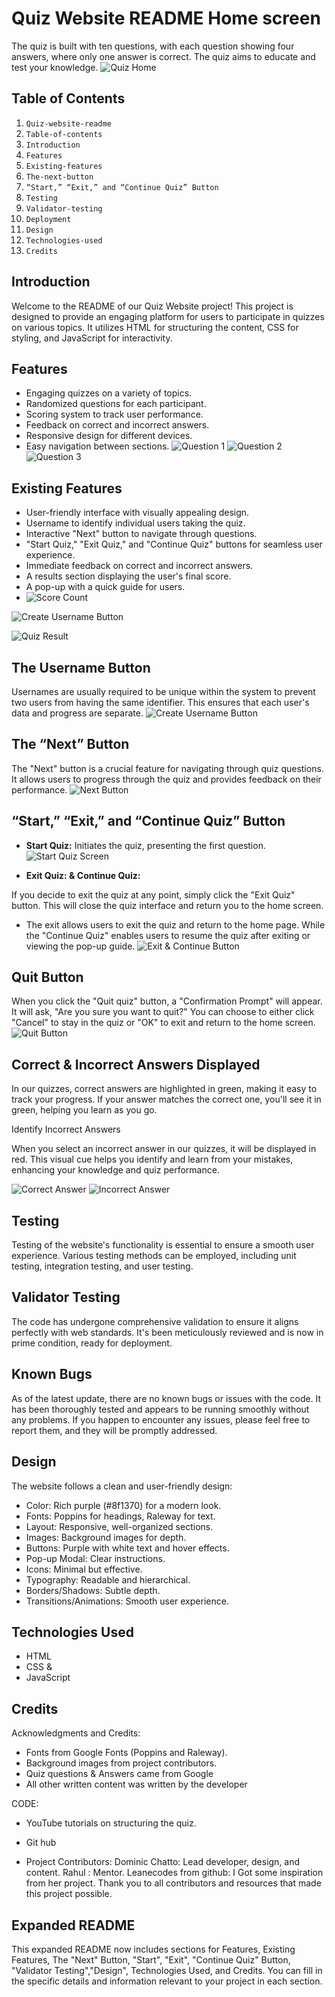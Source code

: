 # Quiz Website README Home screen

The quiz is built with ten questions, with each question showing four answers, where only one answer is correct. The quiz aims to educate and test your knowledge.
![Quiz Home](https://raw.githubusercontent.com/your-username/your-repo/main/images/Quiz-Home-screen.png)

## Table of Contents

1. `Quiz-website-readme`
2. `Table-of-contents`
3. `Introduction`
4. `Features`
5. `Existing-features`
6. `The-next-button`
7. `“Start,” “Exit,” and “Continue Quiz” Button`
8. `Testing`
9. `Validator-testing`
10. `Deployment`
11. `Design`
12. `Technologies-used`
13. `Credits`

## Introduction

Welcome to the README of our Quiz Website project! This project is designed to provide an engaging platform for users to participate in quizzes on various topics. It utilizes HTML for structuring the content, CSS for styling, and JavaScript for interactivity.

## Features

- Engaging quizzes on a variety of topics.
- Randomized questions for each participant.
- Scoring system to track user performance.
- Feedback on correct and incorrect answers.
- Responsive design for different devices.
- Easy navigation between sections.
  ![Question 1](https://raw.githubusercontent.com/your-username/your-repo/main/images/Question-1-quiz.png)
  ![Question 2](https://raw.githubusercontent.com/your-username/your-repo/main/images/Question-2-quiz.png)
  ![Question 3](https://raw.githubusercontent.com/your-username/your-repo/main/images/Question-3-quiz.png)

## Existing Features

- User-friendly interface with visually appealing design.
- Username to identify individual users taking the quiz.
- Interactive "Next" button to navigate through questions.
- "Start Quiz," "Exit Quiz," and "Continue Quiz" buttons for seamless user experience.
- Immediate feedback on correct and incorrect answers.
- A results section displaying the user's final score.
- A pop-up with a quick guide for users.
- ![Score Count](https://raw.githubusercontent.com/your-username/your-repo/main/images/Score-Count-quiz.png)

![Create Username Button](https://raw.githubusercontent.com/your-username/your-repo/main/images/create-username-button.png)

![Quiz Result](https://raw.githubusercontent.com/your-username/your-repo/main/images/Quiz-result.png)

## The Username Button

Usernames are usually required to be unique within the system to prevent two users from having the same identifier. This ensures that each user's data and progress are separate.
![Create Username Button](https://github.com/your-username/your-repo/raw/main/images/create-username-button.png)

## The “Next” Button

The "Next" button is a crucial feature for navigating through quiz questions. It allows users to progress through the quiz and provides feedback on their performance.
![Next Button](https://github.com/your-username/your-repo/raw/main/images/Next-Button.png)

## “Start,” “Exit,” and “Continue Quiz” Button

- **Start Quiz:** Initiates the quiz, presenting the first question.
  ![Start Quiz Screen](https://raw.githubusercontent.com/your-username/your-repo/main/images/Start-quiz-screen.png)

- **Exit Quiz: & Continue Quiz:**

If you decide to exit the quiz at any point, simply click the "Exit Quiz" button. This will close the quiz interface and return you to the home screen.

- The exit allows users to exit the quiz and return to the home page. While the "Continue Quiz" enables users to resume the quiz after exiting or viewing the pop-up guide.
  ![Exit & Continue Button](https://raw.githubusercontent.com/your-username/your-repo/main/images/Exit%20%26%20Continue-Button.png)

## Quit Button

When you click the "Quit quiz" button, a "Confirmation Prompt" will appear. It will ask, "Are you sure you want to quit?" You can choose to either click "Cancel" to stay in the quiz or "OK" to exit and return to the home screen.
![Quit Button](https://raw.githubusercontent.com/your-username/your-repo/main/images/Quit-quiz-button.png)

## Correct & Incorrect Answers Displayed

In our quizzes, correct answers are highlighted in green, making it easy to track your progress. If your answer matches the correct one, you'll see it in green, helping you learn as you go.

Identify Incorrect Answers

When you select an incorrect answer in our quizzes, it will be displayed in red. This visual cue helps you identify and learn from your mistakes, enhancing your knowledge and quiz performance.

![Correct Answer](https://raw.githubusercontent.com/your-username/your-repo/main/images/Correct-answer-green-color.png)
![Incorrect Answer](https://raw.githubusercontent.com/your-username/your-repo/main/images/Incorrect-answer-red-color.png)

## Testing

Testing of the website's functionality is essential to ensure a smooth user experience. Various testing methods can be employed, including unit testing, integration testing, and user testing.

## Validator Testing

The code has undergone comprehensive validation to ensure it aligns perfectly with web standards. It's been meticulously reviewed and is now in prime condition, ready for deployment.

## Known Bugs

As of the latest update, there are no known bugs or issues with the code. It has been thoroughly tested and appears to be running smoothly without any problems. If you happen to encounter any issues, please feel free to report them, and they will be promptly addressed.

## Design

The website follows a clean and user-friendly design:

- Color: Rich purple (#8f1370) for a modern look.
- Fonts: Poppins for headings, Raleway for text.
- Layout: Responsive, well-organized sections.
- Images: Background images for depth.
- Buttons: Purple with white text and hover effects.
- Pop-up Modal: Clear instructions.
- Icons: Minimal but effective.
- Typography: Readable and hierarchical.
- Borders/Shadows: Subtle depth.
- Transitions/Animations: Smooth user experience.

## Technologies Used

- HTML
- CSS &
- JavaScript

## Credits

Acknowledgments and Credits:

- Fonts from Google Fonts (Poppins and Raleway).
- Background images from project contributors.
- Quiz questions & Answers came from Google
- All other written content was written by the developer

CODE:

- YouTube tutorials on structuring the quiz.
- Git hub

- Project Contributors:
  Dominic Chatto: Lead developer, design, and content.
  Rahul : Mentor.
  Leanecodes from github: I Got some inspiration from her project.
  Thank you to all contributors and resources that made this project possible.

## Expanded README

This expanded README now includes sections for Features, Existing Features, The "Next" Button, "Start", "Exit", "Continue Quiz" Button, "Validator Testing","Design", Technologies Used, and Credits. You can fill in the specific details and information relevant to your project in each section.
